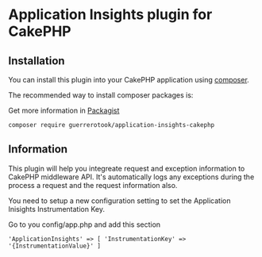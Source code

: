 # Application Insights plugin for CakePHP

## Installation

You can install this plugin into your CakePHP application using [composer](http://getcomposer.org).

The recommended way to install composer packages is:

Get more information in [Packagist](https://packagist.org/packages/guerrerotook/application-insights-cakephp)

```
composer require guerrerotook/application-insights-cakephp 
```
## Information

This plugin will help you integreate request and exception information to CakePHP middleware API. It's automatically logs any exceptions during the process a request and the request information also. 

You need to setup a new configuration setting to set the Application Inisights Instrumentation Key.

Go to you config/app.php and add this section

`'ApplicationInsights' => [
        'InstrumentationKey' => '{InstrumentationValue}'
    ]`